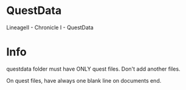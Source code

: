 # QuestData
LineageII - Chronicle I - QuestData

# Info
questdata folder must have ONLY quest files. Don't add another files.

On quest files, have always one blank line on documents end.
